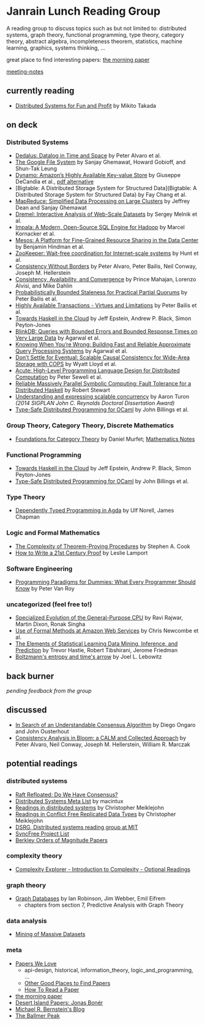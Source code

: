 # Janrain Lunch Reading Group

A reading group to discuss topics such as but not limited to: distributed systems, graph theory, functional programming, type theory, category theory, abstract algebra, incompleteness theorem, statistics, machine learning, graphics, systems thinking, ...

great place to find interesting papers: [the morning paper](http://blog.acolyer.org/)

[meeting-notes](meeting-notes.md)

## currently reading
- [Distributed Systems for Fun and Profit](http://book.mixu.net/distsys/) by Mikito Takada

## on deck
### Distributed Systems
- [Dedalus: Datalog in Time and Space](http://www.eecs.berkeley.edu/Pubs/TechRpts/2009/EECS-2009-173.pdf) by Peter Alvaro et al.
- [The Google File System](http://static.googleusercontent.com/media/research.google.com/en/us/archive/gfs-sosp2003.pdf) by Sanjay Ghemawat, Howard Gobioff, and Shun-Tak Leung
- [Dynamo: Amazon’s Highly Available Key-value Store](http://www.allthingsdistributed.com/files/amazon-dynamo-sosp2007.pdf) by Giuseppe DeCandia et al., [pdf alternative](http://www.allthingsdistributed.com/2007/10/amazons_dynamo.html)
- [Bigtable: A Distributed Storage System for Structured Data](Bigtable: A Distributed Storage System for Structured Data) by Fay Chang et al.
- [MapReduce: Simplified Data Processing on Large Clusters](http://static.googleusercontent.com/media/research.google.com/en/us/archive/mapreduce-osdi04.pdf) by Jeffrey Dean and Sanjay Ghemawat
- [Dremel: Interactive Analysis of Web-Scale Datasets](http://static.googleusercontent.com/media/research.google.com/en/us/pubs/archive/36632.pdf) by Sergey Melnik et al.
- [Impala: A Modern, Open-Source SQL Engine for Hadoop](http://www.cidrdb.org/cidr2015/Papers/CIDR15_Paper28.pdf) by Marcel Kornacker et al.
- [Mesos: A Platform for Fine-Grained Resource Sharing in the Data Center](https://www.cs.berkeley.edu/~alig/papers/mesos.pdf) by Benjamin Hindman et al.
- [ZooKeeper: Wait-free coordination for Internet-scale systems](https://www.usenix.org/legacy/event/atc10/tech/full_papers/Hunt.pdf) by Hunt et al.
- [Consistency Without Borders](
http://www.cs.berkeley.edu/~palvaro/a23-alvaro.pdf) by Peter Alvaro, Peter Bailis, Neil Conway, Joseph M. Hellerstein
- [Consistency, Availability, and Convergence](http://www.cs.utexas.edu/users/dahlin/papers/cac-tr.pdf) by Prince Mahajan, Lorenzo Alvisi, and Mike Dahlin
- [Probabilistically Bounded Staleness
for Practical Partial Quorums](http://pbs.cs.berkeley.edu/pbs-vldb2012.pdf) by Peter Bailis et al.
- [Highly Available Transactions - Virtues and Limitations](http://db.cs.berkeley.edu/papers/vldb14-hats.pdf) by Peter Bailis et al.
- [Towards Haskell in the Cloud](http://research.microsoft.com/en-us/um/people/simonpj/papers/parallel/remote.pdf) by Jeff Epstein, Andrew P. Black, Simon Peyton-Jones
- [BlinkDB: Queries with Bounded Errors and Bounded Response Times on Very Large Data](http://www.cs.berkeley.edu/~sameerag/blinkdb_eurosys13.pdf) by Agarwal et al.
- [Knowing When You’re Wrong: Building Fast and Reliable Approximate Query Processing Systems](http://www.cs.berkeley.edu/~sameerag/mod282-agarwal.pdf) by Agarwal et al.
- [Don’t Settle for Eventual:
Scalable Causal Consistency for Wide-Area Storage with COPS](http://www.cs.princeton.edu/~mfreed/docs/cops-sosp11.pdf) by Wyatt Lloyd et al.
- [Acute: High-Level Programming Language Design for Distributed Computation](http://www.di.ens.fr/~zappa/readings/icfp05.pdf) by Peter Sewell et al.
- [Reliable Massively Parallel Symbolic Computing: Fault Tolerance for a Distributed Haskell](http://www.dcs.gla.ac.uk/~trinder/theses/Stewart.pdf) by Robert Stewart
- [Understanding and expressing scalable concurrency](https://www.mpi-sws.org/~turon/turon-thesis.pdf) by Aaron Turon _(2014 SIGPLAN John C. Reynolds Doctoral Dissertation Award)_
- [Type-Safe Distributed Programming for OCaml](http://citeseerx.ist.psu.edu/viewdoc/download?doi=10.1.1.61.9966&rep=rep1&type=pdf) by John
 Billings et al.

### Group Theory, Category Theory, Discrete Mathematics
- [Foundations for Category Theory](http://therisingsea.org/notes/FoundationsForCategoryTheory.pdf) by Daniel Murfet; [Mathematics Notes](http://therisingsea.org/?page_id=3)

### Functional Programming
- [Towards Haskell in the Cloud](http://research.microsoft.com/en-us/um/people/simonpj/papers/parallel/remote.pdf) by Jeff Epstein, Andrew P. Black, Simon Peyton-Jones
- [Type-Safe Distributed Programming for OCaml](http://citeseerx.ist.psu.edu/viewdoc/download?doi=10.1.1.61.9966&rep=rep1&type=pdf) by John
 Billings et al.

### Type Theory
- [Dependently Typed Programming in Agda](http://www.cse.chalmers.se/~ulfn/darcs/AFP08/LectureNotes/AgdaIntro.pdf) by Ulf Norell, James Chapman

### Logic and Formal Mathematics
- [The Complexity of Theorem-Proving Procedures](http://4mhz.de/download.php?file=Cook1971_Letter.pdf) by Stephen A. Cook
- [How to Write a 21st Century Proof](http://research.microsoft.com/en-us/um/people/lamport/pubs/proof.pdf) by
Leslie Lamport

### Software Engineering
- [Programming Paradigms for Dummies: What Every Programmer Should Know](https://www.info.ucl.ac.be/~pvr/VanRoyChapter.pdf) by Peter Van Roy

### uncategorized (feel free to!)
- [Specialized Evolution of the General-Purpose CPU](http://www.cidrdb.org/cidr2015/CIDR15_KeyNote.pdf) by Ravi Rajwar, Martin Dixon, Ronak Singha
- [Use of Formal Methods at Amazon Web Services](http://research.microsoft.com/en-us/um/people/lamport/tla/formal-methods-amazon.pdf) by Chris Newcombe et al.
- [The Elements of Statistical Learning Data Mining, Inference, and Prediction](http://statweb.stanford.edu/~tibs/ElemStatLearn/printings/ESLII_print10.pdf) by Trevor Hastie, Robert Tibshirani, Jerome Friedman
- [Boltzmann's entropy and time's arrow](http://users.df.uba.ar/ariel/materias/FT3_2008_1C/papers_pdf/lebowitz_370.pdf) by Joel L. Lebowitz

## back burner
_pending feedback from the group_

## discussed
- [In Search of an Understandable Consensus Algorithm](http://ramcloud.stanford.edu/raft.pdf) by Diego Ongaro and John Ousterhout
- [Consistency Analysis in Bloom: a CALM and Collected Approach](http://www.cs.berkeley.edu/~palvaro/cidr11.pdf) by Peter Alvaro, Neil Conway, Joseph M. Hellerstein, William R. Marczak

## potential readings

### distributed systems
- [Raft Refloated: Do We Have Consensus?](http://www.cl.cam.ac.uk/~ms705/pub/papers/2015-osr-raft.pdf)
- [Distributed Systems Meta List](https://gist.github.com/macintux/6227368) by macintux
-  [Readings in distributed systems](http://christophermeiklejohn.com/distributed/systems/2013/07/12/readings-in-distributed-systems.html) by Christopher Meiklejohn
- [Readings in Conflict Free Replicated Data Types](http://christophermeiklejohn.com/crdt/2014/07/22/readings-in-crdts.html) by Christopher Meiklejohn
- [DSRG, Distributed systems reading group at MIT](http://pdos.csail.mit.edu/dsrg/papers/)
- [SyncFree Project List](https://syncfree.lip6.fr/index.php/publications)
- [Berkley Orders of Magnitude Papers](http://boom.cs.berkeley.edu/papers.html)

### complexity theory
- [Complexity Explorer - Introduction to Complexity - Optional Readings](http://www.complexityexplorer.org/online-courses/19-introduction-to-complexity-fall-2014/materials)

### graph theory
- [Graph Databases](http://graphdatabases.com/) by Ian Robinson, Jim Webber, Emil Eifrem
  - chapters from section 7, Predictive Analysis with Graph Theory

### data analysis
- [Mining of Massive Datasets](http://www.mmds.org/#ver21)

### meta
- [Papers We Love](https://github.com/papers-we-love/papers-we-love)
  - api-design, historical, information_theory, logic_and_programming, ...
  - [Other Good Places to Find Papers](https://github.com/papers-we-love/papers-we-love/blob/master/README.md#other-good-places-to-find-papers)
  - [How To Read a Paper](https://github.com/papers-we-love/papers-we-love/blob/master/README.md#how-to-read-a-paper)
- [the morning paper](http://blog.acolyer.org/)
- [Desert Island Papers: Jonas Bonér](http://blog.acolyer.org/2015/03/15/desert-island-papers-jonas-boner/)
- [Michael R. Bernstein's Blog](http://michaelrbernste.in/)
- [The Ballmer Peak](http://amix.dk/uploads/Coding_Drunk.jpg)
